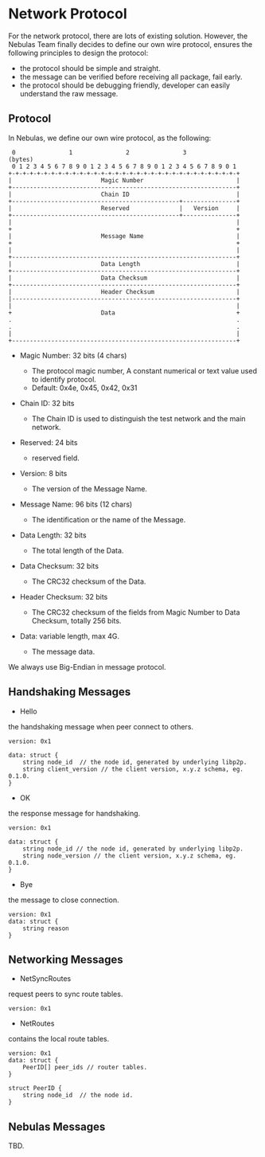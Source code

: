 # Network Protocol

For the network protocol, there are lots of existing solution. However, the Nebulas Team finally decides to define our own wire protocol, ensures the following principles to design the protocol:

* the protocol should be simple and straight.
* the message can be verified before receiving all package, fail early.
* the protocol should be debugging friendly, developer can easily understand the raw message.



## Protocol

In Nebulas, we define our own wire protocol, as the following:
```
 0               1               2               3              (bytes)
 0 1 2 3 4 5 6 7 8 9 0 1 2 3 4 5 6 7 8 9 0 1 2 3 4 5 6 7 8 9 0 1
+-+-+-+-+-+-+-+-+-+-+-+-+-+-+-+-+-+-+-+-+-+-+-+-+-+-+-+-+-+-+-+-+
|                         Magic Number                          |
+---------------------------------------------------------------+
|                         Chain ID                              |
+-----------------------------------------------+---------------+
|                         Reserved              |   Version     |
+-----------------------------------------------+---------------+
|                                                               |
+                                                               +
|                         Message Name                          |
+                                                               +
|                                                               |
+---------------------------------------------------------------+
|                         Data Length                           |
+---------------------------------------------------------------+
|                         Data Checksum                         |
+---------------------------------------------------------------+
|                         Header Checksum                       |
|---------------------------------------------------------------+
|                                                               |
+                         Data                                  +
.                                                               .
.                                                               .
|                                                               |
+---------------------------------------------------------------+
```

* Magic Number: 32 bits (4 chars)
  * The protocol magic number, A constant numerical or text value used to identify protocol.
  * Default: 0x4e, 0x45, 0x42, 0x31

* Chain ID: 32 bits
  * The Chain ID is used to distinguish the test network and the main network.

* Reserved: 24 bits
  * reserved field.

* Version: 8 bits
  * The version of the Message Name.

* Message Name: 96 bits (12 chars)
  * The identification or the name of the Message.

* Data Length: 32 bits
  * The total length of the Data.

* Data Checksum: 32 bits
  * The CRC32 checksum of the Data.

* Header Checksum: 32 bits
  * The CRC32 checksum of the fields from Magic Number to Data Checksum, totally 256 bits.

* Data: variable length, max 4G.
  * The message data.

We always use Big-Endian in message protocol.

## Handshaking Messages

* Hello

the handshaking message when peer connect to others.

```
version: 0x1

data: struct {
    string node_id  // the node id, generated by underlying libp2p.
    string client_version // the client version, x.y.z schema, eg. 0.1.0.
}
```

* OK

the response message for handshaking.

```
version: 0x1

data: struct {
    string node_id // the node id, generated by underlying libp2p.
    string node_version // the client version, x.y.z schema, eg. 0.1.0.
}
```

* Bye

the message to close connection.

```
version: 0x1
data: struct {
    string reason
}
```

## Networking Messages

* NetSyncRoutes

request peers to sync route tables.

```
version: 0x1
```

* NetRoutes

contains the local route tables.

```
version: 0x1
data: struct {
    PeerID[] peer_ids // router tables.
}

struct PeerID {
    string node_id  // the node id.
}
```


## Nebulas Messages

TBD.
